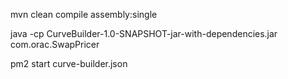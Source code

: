 mvn clean compile assembly:single

java -cp CurveBuilder-1.0-SNAPSHOT-jar-with-dependencies.jar com.orac.SwapPricer

pm2 start curve-builder.json